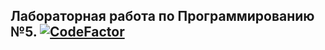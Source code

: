 ## Лабораторная работа по Программированию №5. [![CodeFactor](https://www.codefactor.io/repository/github/mysticslippers/lab5_prog/badge)](https://www.codefactor.io/repository/github/mysticslippers/lab5_prog)

